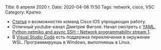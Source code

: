 Title: 6 апреля 2020 г.
Date: 2020-04-06 11:50
Tags: network, cisco, VSC
Category: Кратко

- [Статья](https://natenka.github.io/cisco-ios/) о возможностях команд Cisco IOS упрощающих работу.
- Отличный youtube-канал Дмитрия Фиголя. Начал смотреть с [YAML, Python netmiko and async SSH – Network programmability stream 1](https://www.youtube.com/watch?v=MLeiShwb7Qo).
- В [Visual Studio Code](https://code.visualstudio.com/) есть поддержка переключения в окружение WSL. Программируешь в Windows, выполняешь в Linux.
